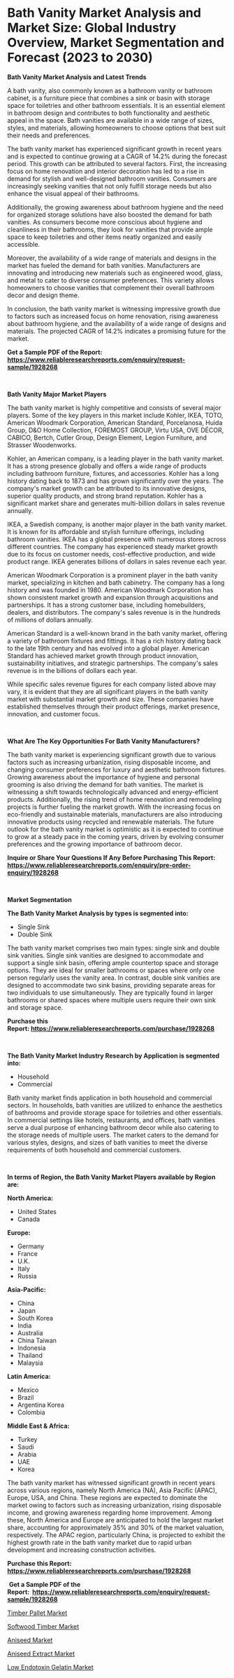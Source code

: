 <p><h1>Bath Vanity Market Analysis and Market Size: Global Industry Overview, Market Segmentation and Forecast (2023 to 2030)</h1></p><p><strong>Bath Vanity Market Analysis and Latest Trends</strong></p>
<p><p>A bath vanity, also commonly known as a bathroom vanity or bathroom cabinet, is a furniture piece that combines a sink or basin with storage space for toiletries and other bathroom essentials. It is an essential element in bathroom design and contributes to both functionality and aesthetic appeal in the space. Bath vanities are available in a wide range of sizes, styles, and materials, allowing homeowners to choose options that best suit their needs and preferences.</p><p>The bath vanity market has experienced significant growth in recent years and is expected to continue growing at a CAGR of 14.2% during the forecast period. This growth can be attributed to several factors. First, the increasing focus on home renovation and interior decoration has led to a rise in demand for stylish and well-designed bathroom vanities. Consumers are increasingly seeking vanities that not only fulfill storage needs but also enhance the visual appeal of their bathrooms.</p><p>Additionally, the growing awareness about bathroom hygiene and the need for organized storage solutions have also boosted the demand for bath vanities. As consumers become more conscious about hygiene and cleanliness in their bathrooms, they look for vanities that provide ample space to keep toiletries and other items neatly organized and easily accessible.</p><p>Moreover, the availability of a wide range of materials and designs in the market has fueled the demand for bath vanities. Manufacturers are innovating and introducing new materials such as engineered wood, glass, and metal to cater to diverse consumer preferences. This variety allows homeowners to choose vanities that complement their overall bathroom decor and design theme.</p><p>In conclusion, the bath vanity market is witnessing impressive growth due to factors such as increased focus on home renovation, rising awareness about bathroom hygiene, and the availability of a wide range of designs and materials. The projected CAGR of 14.2% indicates a promising future for the market.</p></p>
<p><strong>Get a Sample PDF of the Report:&nbsp; <a href="https://www.reliableresearchreports.com/enquiry/request-sample/1928268">https://www.reliableresearchreports.com/enquiry/request-sample/1928268</a></strong></p>
<p>&nbsp;</p>
<p><strong>Bath Vanity Major Market Players</strong></p>
<p><p>The bath vanity market is highly competitive and consists of several major players. Some of the key players in this market include Kohler, IKEA, TOTO, American Woodmark Corporation, American Standard, Porcelanosa, Huida Group, D&O Home Collection, FOREMOST GROUP, Virtu USA, OVE DÉCOR, CABICO, Bertch, Cutler Group, Design Element, Legion Furniture, and Strasser Woodenworks.</p><p>Kohler, an American company, is a leading player in the bath vanity market. It has a strong presence globally and offers a wide range of products including bathroom furniture, fixtures, and accessories. Kohler has a long history dating back to 1873 and has grown significantly over the years. The company's market growth can be attributed to its innovative designs, superior quality products, and strong brand reputation. Kohler has a significant market share and generates multi-billion dollars in sales revenue annually.</p><p>IKEA, a Swedish company, is another major player in the bath vanity market. It is known for its affordable and stylish furniture offerings, including bathroom vanities. IKEA has a global presence with numerous stores across different countries. The company has experienced steady market growth due to its focus on customer needs, cost-effective production, and wide product range. IKEA generates billions of dollars in sales revenue each year.</p><p>American Woodmark Corporation is a prominent player in the bath vanity market, specializing in kitchen and bath cabinetry. The company has a long history and was founded in 1980. American Woodmark Corporation has shown consistent market growth and expansion through acquisitions and partnerships. It has a strong customer base, including homebuilders, dealers, and distributors. The company's sales revenue is in the hundreds of millions of dollars annually.</p><p>American Standard is a well-known brand in the bath vanity market, offering a variety of bathroom fixtures and fittings. It has a rich history dating back to the late 19th century and has evolved into a global player. American Standard has achieved market growth through product innovation, sustainability initiatives, and strategic partnerships. The company's sales revenue is in the billions of dollars each year.</p><p>While specific sales revenue figures for each company listed above may vary, it is evident that they are all significant players in the bath vanity market with substantial market growth and size. These companies have established themselves through their product offerings, market presence, innovation, and customer focus.</p></p>
<p>&nbsp;</p>
<p><strong>What Are The Key Opportunities For Bath Vanity Manufacturers?</strong></p>
<p><p>The bath vanity market is experiencing significant growth due to various factors such as increasing urbanization, rising disposable income, and changing consumer preferences for luxury and aesthetic bathroom fixtures. Growing awareness about the importance of hygiene and personal grooming is also driving the demand for bath vanities. The market is witnessing a shift towards technologically advanced and energy-efficient products. Additionally, the rising trend of home renovation and remodeling projects is further fueling the market growth. With the increasing focus on eco-friendly and sustainable materials, manufacturers are also introducing innovative products using recycled and renewable materials. The future outlook for the bath vanity market is optimistic as it is expected to continue to grow at a steady pace in the coming years, driven by evolving consumer preferences and the growing importance of bathroom decor.</p></p>
<p><strong>Inquire or Share Your Questions If Any Before Purchasing This Report: <a href="https://www.reliableresearchreports.com/enquiry/pre-order-enquiry/1928268">https://www.reliableresearchreports.com/enquiry/pre-order-enquiry/1928268</a></strong></p>
<p>&nbsp;</p>
<p><strong>Market Segmentation</strong></p>
<p><strong>The Bath Vanity Market Analysis by types is segmented into:</strong></p>
<p><ul><li>Single Sink</li><li>Double Sink</li></ul></p>
<p><p>The bath vanity market comprises two main types: single sink and double sink vanities. Single sink vanities are designed to accommodate and support a single sink basin, offering ample countertop space and storage options. They are ideal for smaller bathrooms or spaces where only one person regularly uses the vanity area. In contrast, double sink vanities are designed to accommodate two sink basins, providing separate areas for two individuals to use simultaneously. They are typically found in larger bathrooms or shared spaces where multiple users require their own sink and storage space.</p></p>
<p><strong>Purchase this Report:&nbsp;<a href="https://www.reliableresearchreports.com/purchase/1928268">https://www.reliableresearchreports.com/purchase/1928268</a></strong></p>
<p>&nbsp;</p>
<p><strong>The Bath Vanity Market Industry Research by Application is segmented into:</strong></p>
<p><ul><li>Household</li><li>Commercial</li></ul></p>
<p><p>Bath vanity market finds application in both household and commercial sectors. In households, bath vanities are utilized to enhance the aesthetics of bathrooms and provide storage space for toiletries and other essentials. In commercial settings like hotels, restaurants, and offices, bath vanities serve a dual purpose of enhancing bathroom decor while also catering to the storage needs of multiple users. The market caters to the demand for various styles, designs, and sizes of bath vanities to meet the diverse requirements of both household and commercial customers.</p></p>
<p>&nbsp;</p>
<p><strong>In terms of Region, the Bath Vanity Market Players available by Region are:</strong></p>
<p>
    <p> <strong> North America: </strong>
        <ul>
            <li>United States</li>
            <li>Canada</li>
        </ul>
        </p> 
    <p> <strong> Europe: </strong>
        <ul>
            <li>Germany</li>
            <li>France</li>
            <li>U.K.</li>
            <li>Italy</li>
            <li>Russia</li>
        </ul>
        </p> 
    <p> <strong> Asia-Pacific: </strong>
        <ul>
            <li>China</li>
            <li>Japan</li>
            <li>South Korea</li>
            <li>India</li>
            <li>Australia</li>
            <li>China Taiwan</li>
            <li>Indonesia</li>
            <li>Thailand</li>
            <li>Malaysia</li>
        </ul>
        </p> 
    <p> <strong> Latin America: </strong>
        <ul>
            <li>Mexico</li>
            <li>Brazil</li>
            <li>Argentina Korea</li>
            <li>Colombia</li>
        </ul>
        </p> 
    <p> <strong> Middle East & Africa: </strong>
        <ul>
            <li>Turkey</li>
            <li>Saudi</li>
            <li>Arabia</li>
            <li>UAE</li>
            <li>Korea</li>
        </ul>
    </p>
    </p>
<p><p>The bath vanity market has witnessed significant growth in recent years across various regions, namely North America (NA), Asia Pacific (APAC), Europe, USA, and China. These regions are expected to dominate the market owing to factors such as increasing urbanization, rising disposable income, and growing awareness regarding home improvement. Among these, North America and Europe are anticipated to hold the largest market share, accounting for approximately 35% and 30% of the market valuation, respectively. The APAC region, particularly China, is projected to exhibit the highest growth rate in the bath vanity market due to rapid urban development and increasing construction activities.</p></p>
<p><strong>Purchase this Report: <a href="https://www.reliableresearchreports.com/purchase/1928268">https://www.reliableresearchreports.com/purchase/1928268</a></strong></p>
<p>&nbsp;<strong>Get a Sample PDF of the Report:&nbsp;&nbsp;<a href="https://www.reliableresearchreports.com/enquiry/request-sample/1928268">https://www.reliableresearchreports.com/enquiry/request-sample/1928268</a></strong></p>
<p><strong></strong></p>
<p><p><a href="https://medium.com/@minnieebert2827/timber-pallet-market-size-cagr-trends-2024-2030-4c2e2b1f0330">Timber Pallet Market</a></p><p><a href="https://medium.com/@dioncollins8227/softwood-timber-market-trends-forecast-and-competitive-analysis-to-2030-544d214512f8">Softwood Timber Market</a></p><p><a href="https://medium.com/@deannakling2927/aniseed-nbsp-market-focuses-on-market-share-size-and-projected-forecast-till-2030-7aca7121cdf4">Aniseed Market</a></p><p><a href="https://medium.com/@caleighhane2777/aniseed-extract-market-research-report-its-history-and-forecast-2023-to-2030-dea9a6ad4ff8">Aniseed Extract Market</a></p><p><a href="https://medium.com/@irwingibson727/low-endotoxin-gelatin-market-analysis-its-cagr-market-segmentation-and-global-industry-overview-2011ee309eef">Low Endotoxin Gelatin Market</a></p></p>